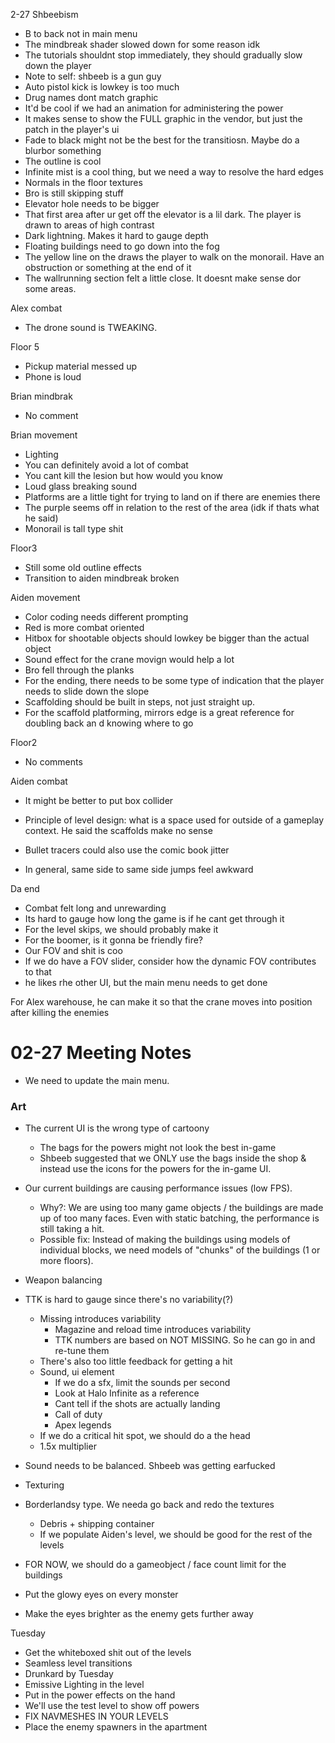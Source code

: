 2-27 Shbeebism

- B to back not in main menu
- The mindbreak shader slowed down for some reason idk
- The tutorials shouldnt stop immediately, they should gradually slow down the player
- Note to self: shbeeb is a gun guy
- Auto pistol kick is lowkey is too much
- Drug names dont match graphic
- It'd be cool if we had an animation for administering the power
- It makes sense to show the FULL graphic in the vendor, but just the patch in the player's ui
- Fade to black might not be the best for the transitiosn. Maybe do a blurbor something
- The outline is cool
- Infinite mist is a cool thing, but we need a way to resolve the hard edges
- Normals in the floor textures
- Bro is still skipping stuff
- Elevator hole needs to be bigger
- That first area after ur get off the elevator is a lil dark. The player is drawn to areas of high contrast 
- Dark lightning. Makes it hard to gauge depth
- Floating buildings need to go down into the fog
- The yellow line on the draws the player to walk on the monorail. Have an obstruction or something at the end of it
- The wallrunning section felt a little close. It doesnt make sense dor some areas.

Alex combat

- The drone sound is TWEAKING.

Floor 5

- Pickup material messed up
- Phone is loud

Brian mindbrak

- No comment

Brian movement

- Lighting
- You can definitely avoid a lot of combat
- You cant kill the lesion but how would you know
- Loud glass breaking sound
- Platforms are a little tight for trying to land on if there are enemies there
- The purple seems off in relation to the rest of the area (idk if thats what he said)
- Monorail is tall type shit

Floor3

- Still some old outline effects
- Transition to aiden mindbreak broken

Aiden movement

- Color coding needs different prompting
- Red is more combat oriented
- Hitbox for shootable objects should lowkey be bigger than the actual object
- Sound effect for the crane movign would help a lot
- Bro fell through the planks
- For the ending, there needs to be some type of indication that the player needs to slide down the slope
- Scaffolding should be built in steps, not just straight up.
- For the scaffold platforming, mirrors edge is a great reference for doubling back an d knowing where to go

Floor2

- No comments

Aiden combat

- It might be better to put box collider
- Principle of level design: what is a space used for outside of a gameplay context. He said the scaffolds make no sense

- Bullet tracers could also use the comic book jitter
- In general, same side to same side jumps feel awkward

Da end

- Combat felt long and unrewarding
- Its hard to gauge how long the game is if he cant get through it
- For the level skips, we should probably make it 
- For the boomer, is it gonna be friendly fire?
- Our FOV and shit is coo
- If we do have a FOV slider, consider how the dynamic FOV contributes to that
- he likes rhe other UI, but the main menu needs to get done

For Alex warehouse, he can make it so that the crane moves into position after killing the enemies 

# 02-27 Meeting Notes

- We need to update the main menu.

### Art

- The current UI is the wrong type of cartoony
	- The bags for the powers might not look the best in-game
	- Shbeeb suggested that we ONLY use the bags inside the shop & instead use the icons for the powers for the in-game UI.

- Our current buildings are causing performance issues (low FPS).
	- Why?: We are using too many game objects / the buildings are made up of too many faces. Even with static batching, the performance is still taking a hit.
	- Possible fix: Instead of making the buildings using models of individual blocks, we need models of "chunks" of the buildings (1 or more floors).

- Weapon balancing
- TTK is hard to gauge since there's no variability(?)
	- Missing introduces variability
		- Magazine and reload time introduces variability 
		- TTK numbers are based on NOT MISSING. So he can go in and re-tune them
	- There's also too little feedback for getting a hit
	- Sound, ui element
		- If we do a sfx, limit the sounds per second
		- Look at Halo Infinite as a reference
		- Cant tell if the shots are actually landing
		- Call of duty 
		- Apex legends
	- If we do a critical hit spot, we should do a the head
	- 1.5x multiplier
- Sound needs to be balanced. Shbeeb was getting earfucked
- Texturing
- Borderlandsy type. We needa go back and redo the textures
	- Debris + shipping container
	- If we populate Aiden's level, we should be good for the rest of the levels
- FOR NOW, we should do a gameobject / face count limit for the buildings
- Put the glowy eyes on every monster
- Make the eyes brighter as the enemy gets further away

Tuesday

- Get the whiteboxed shit out of the levels
- Seamless level transitions
- Drunkard by Tuesday
- Emissive Lighting in the level
- Put in the power effects on the hand
- We'll use the test level to show off powers
- FIX NAVMESHES IN YOUR LEVELS
- Place the enemy spawners in the apartment
